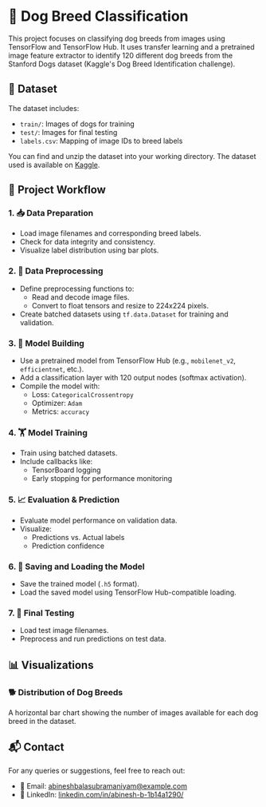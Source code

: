 # 🐶 Dog Breed Classification 

This project focuses on classifying dog breeds from images using TensorFlow and TensorFlow Hub. It uses transfer learning and a pretrained image feature extractor to identify 120 different dog breeds from the Stanford Dogs dataset (Kaggle's Dog Breed Identification challenge).

## 📂 Dataset

The dataset includes:
- `train/`: Images of dogs for training
- `test/`: Images for final testing
- `labels.csv`: Mapping of image IDs to breed labels

You can find and unzip the dataset into your working directory. The dataset used is available on [Kaggle](https://www.kaggle.com/c/dog-breed-identification/data).

## 🚀 Project Workflow

### 1. 📥 Data Preparation
- Load image filenames and corresponding breed labels.
- Check for data integrity and consistency.
- Visualize label distribution using bar plots.

### 2. 🧼 Data Preprocessing
- Define preprocessing functions to:
  - Read and decode image files.
  - Convert to float tensors and resize to 224x224 pixels.
- Create batched datasets using `tf.data.Dataset` for training and validation.

### 3. 🧠 Model Building
- Use a pretrained model from TensorFlow Hub (e.g., `mobilenet_v2`, `efficientnet`, etc.).
- Add a classification layer with 120 output nodes (softmax activation).
- Compile the model with:
  - Loss: `CategoricalCrossentropy`
  - Optimizer: `Adam`
  - Metrics: `accuracy`

### 4. 🏋️ Model Training
- Train using batched datasets.
- Include callbacks like:
  - TensorBoard logging
  - Early stopping for performance monitoring

### 5. 📈 Evaluation & Prediction
- Evaluate model performance on validation data.
- Visualize:
  - Predictions vs. Actual labels
  - Prediction confidence

### 6. 💾 Saving and Loading the Model
- Save the trained model (`.h5` format).
- Load the saved model using TensorFlow Hub-compatible loading.

### 7. 🔎 Final Testing
- Load test image filenames.
- Preprocess and run predictions on test data.

## 📊 Visualizations

### 🐕 Distribution of Dog Breeds
A horizontal bar chart showing the number of images available for each dog breed in the dataset.

## 📬 Contact

For any queries or suggestions, feel free to reach out:

- 📧 Email: [abineshbalasubramaniyam@example.com](mailto:abineshbalasubramaniyam@example.com)
- 💼 LinkedIn: [linkedin.com/in/abinesh-b-1b14a1290/](https://www.linkedin.com/in/abinesh-b-1b14a1290/)
